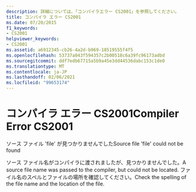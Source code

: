 ```yaml
---
description: 詳細については、「コンパイラエラー CS2001」を参照してください。
title: コンパイラ エラー CS2001
ms.date: 07/20/2015
f1_keywords:
- CS2001
helpviewer_keywords:
- CS2001
ms.assetid: a6912345-cb26-4a2d-b969-18519555f4f5
ms.openlocfilehash: 53737a043f594357c2b00518c6a39fc96173adbd
ms.sourcegitcommit: ddf7edb67715a5b9a45e3dd44536dabc153c1de0
ms.translationtype: MT
ms.contentlocale: ja-JP
ms.lasthandoff: 02/06/2021
ms.locfileid: "99653174"
---
```

# <a name="compiler-error-cs2001"></a><span data-ttu-id="2f50d-103">コンパイラ エラー CS2001</span><span class="sxs-lookup"><span data-stu-id="2f50d-103">Compiler Error CS2001</span></span>

<span data-ttu-id="2f50d-104">ソース ファイル 'file' が見つかりませんでした</span><span class="sxs-lookup"><span data-stu-id="2f50d-104">Source file 'file' could not be found</span></span>  
  
 <span data-ttu-id="2f50d-105">ソース ファイル名がコンパイラに渡されましたが、見つかりませんでした。</span><span class="sxs-lookup"><span data-stu-id="2f50d-105">A source file name was passed to the compiler, but could not be located.</span></span> <span data-ttu-id="2f50d-106">ファイル名のスペルとファイルの場所を確認してください。</span><span class="sxs-lookup"><span data-stu-id="2f50d-106">Check the spelling of the file name and the location of the file.</span></span>
